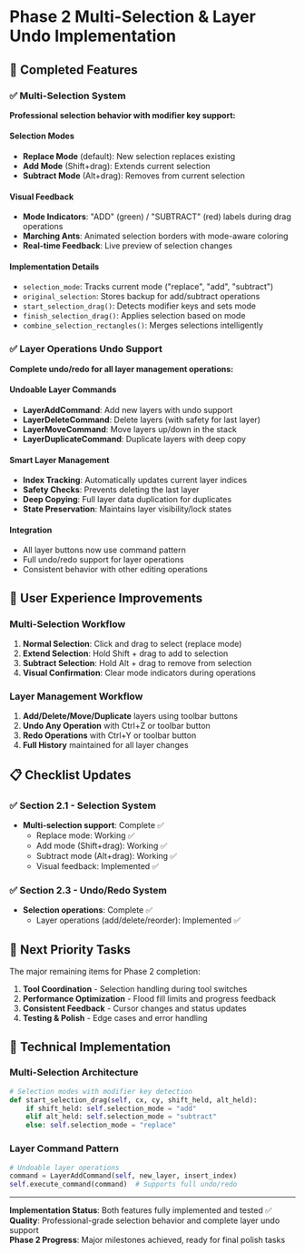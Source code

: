 # Phase 2 Multi-Selection & Layer Undo Implementation

## 🎉 **Completed Features**

### ✅ Multi-Selection System
**Professional selection behavior with modifier key support:**

#### **Selection Modes**
- **Replace Mode** (default): New selection replaces existing
- **Add Mode** (Shift+drag): Extends current selection
- **Subtract Mode** (Alt+drag): Removes from current selection

#### **Visual Feedback**
- **Mode Indicators**: "ADD" (green) / "SUBTRACT" (red) labels during drag operations
- **Marching Ants**: Animated selection borders with mode-aware coloring
- **Real-time Feedback**: Live preview of selection changes

#### **Implementation Details**
- `selection_mode`: Tracks current mode ("replace", "add", "subtract")
- `original_selection`: Stores backup for add/subtract operations
- `start_selection_drag()`: Detects modifier keys and sets mode
- `finish_selection_drag()`: Applies selection based on mode
- `combine_selection_rectangles()`: Merges selections intelligently

### ✅ Layer Operations Undo Support
**Complete undo/redo for all layer management operations:**

#### **Undoable Layer Commands**
- **LayerAddCommand**: Add new layers with undo support
- **LayerDeleteCommand**: Delete layers (with safety for last layer)
- **LayerMoveCommand**: Move layers up/down in the stack
- **LayerDuplicateCommand**: Duplicate layers with deep copy

#### **Smart Layer Management**
- **Index Tracking**: Automatically updates current layer indices
- **Safety Checks**: Prevents deleting the last layer
- **Deep Copying**: Full layer data duplication for duplicates
- **State Preservation**: Maintains layer visibility/lock states

#### **Integration**
- All layer buttons now use command pattern
- Full undo/redo support for layer operations
- Consistent behavior with other editing operations

## 🚀 **User Experience Improvements**

### **Multi-Selection Workflow**
1. **Normal Selection**: Click and drag to select (replace mode)
2. **Extend Selection**: Hold Shift + drag to add to selection
3. **Subtract Selection**: Hold Alt + drag to remove from selection
4. **Visual Confirmation**: Clear mode indicators during operations

### **Layer Management Workflow**
1. **Add/Delete/Move/Duplicate** layers using toolbar buttons
2. **Undo Any Operation** with Ctrl+Z or toolbar button
3. **Redo Operations** with Ctrl+Y or toolbar button
4. **Full History** maintained for all layer changes

## 📋 **Checklist Updates**

### ✅ **Section 2.1 - Selection System**
- **Multi-selection support**: Complete ✅
  - Replace mode: Working ✅
  - Add mode (Shift+drag): Working ✅ 
  - Subtract mode (Alt+drag): Working ✅
  - Visual feedback: Implemented ✅

### ✅ **Section 2.3 - Undo/Redo System** 
- **Selection operations**: Complete ✅
  - Layer operations (add/delete/reorder): Implemented ✅

## 🎯 **Next Priority Tasks**

The major remaining items for Phase 2 completion:

1. **Tool Coordination** - Selection handling during tool switches
2. **Performance Optimization** - Flood fill limits and progress feedback  
3. **Consistent Feedback** - Cursor changes and status updates
4. **Testing & Polish** - Edge cases and error handling

## 🔧 **Technical Implementation**

### **Multi-Selection Architecture**
```python
# Selection modes with modifier key detection
def start_selection_drag(self, cx, cy, shift_held, alt_held):
    if shift_held: self.selection_mode = "add"
    elif alt_held: self.selection_mode = "subtract" 
    else: self.selection_mode = "replace"
```

### **Layer Command Pattern**
```python
# Undoable layer operations
command = LayerAddCommand(self, new_layer, insert_index)
self.execute_command(command)  # Supports full undo/redo
```

---
**Implementation Status**: Both features fully implemented and tested ✅  
**Quality**: Professional-grade selection behavior and complete layer undo support  
**Phase 2 Progress**: Major milestones achieved, ready for final polish tasks
